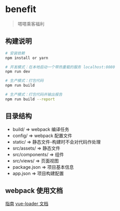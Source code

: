 # benefit

> 嗒嗒乘客福利

## 构建说明

``` bash
# 安装依赖
npm install or yarn

# 开发模式：在本地启动一个带热重载的服务 localhost:8080
npm run dev

# 生产模式：打包代码
npm run build

# 生产模式：打包代码并输出报告
npm run build --report
```

## 目录结构
- build/             => webpack 编译任务
- config/            => webpack 配置文件
- static/            => 静态文件-构建时不会对代码作处理
- src/assets/        => 静态文件
- src/components/    => 组件
- src/views/         => 页面视图
- package.json       => 项目基本信息
- app.json           => 项目构建配置

## webpack 使用文档
[指南](http://vuejs-templates.github.io/webpack/)
[vue-loader 文档](http://vuejs.github.io/vue-loader)
